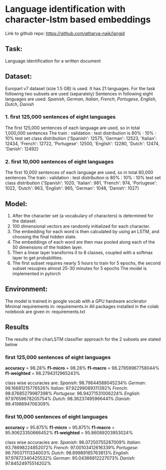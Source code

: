 # Language identification with character-lstm based embeddings

Link to github repo: https://github.com/atharva-naik/langid

## Task:

Language identification for a written document

## Dataset:

Europarl v7 dataset (size 1.5 GB) is used. It has 21 languages.
For the task following two subsets are used (separately)
Sentences in following eight languages are used: _Spanish_, _German_, _Italian_, _French_, _Portugese_, _English_, _Dutch_, _Danish_

### 1. **first 125,000 sentences of eight languages**

The first 125,000 sentences of each language are used, so in total 1,000,000 sentences
The train : validation : test distribution is 80% : 10% : 10%
test set class distribution {'Spanish': 12575, 'German': 12523, 'Italian': 12434, 'French': 12722, 'Portugese': 12500, 'English': 12280, 'Dutch': 12474, 'Danish': 12492}

### 2. **first 10,000 sentences of eight languages**

The first 10,000 sentences of each language are used, so in total 80,000 sentences
The train : validation : test distribution is 80% : 10% : 10%
test set class distribution {'Spanish': 1020, 'Italian': 981, 'French': 974, 'Portugese': 1022, 'Dutch': 963, 'English': 965, 'German': 1048, 'Danish': 1027}

## Model:

1. After the character set (a vocabulary of characters) is determined for the dataset.
2. 100 dimensional vectors are randomly initialized for each character.
3. The embedding for each word is then calculated by using an LSTM, and choosing the final hidden state.
4. The embeddings of each word are then max pooled along each of the 50 dimensions of the hidden layer.
5. Then a linear layer transforms it to 8 classes, coupled with a softmax layer to get probabilities.
6. The first subset requires nearly 5 hours to train for 5 epochs, the second subset resuqires almost 25-30 minutes for 5 epochs
   The model is implemented in pytorch

## Environment:

The model is trained in google vocab with a GPU hardware acclerator
Minimal requirements in: requirements.in
All packages installed in the colab notebook are given in: requirements.txt

## Results

The results of the charLSTM classifier approach for the 2 subsets are stated below

### first 125,000 sentences of eight languages

**accuracy** = 98.28%
**f1-micro** = 98.28%
**f1-macro** = 98.27959967758044%
**f1-weighted** = 98.2794312965243%

class wise accuracies are:
_Spanish_: 98.79644588045234%
_German_: 98.16681215776526%
_Italian_: 97.92299089311392%
_French_: 98.67685279987398%
_Portugese_: 96.94271531006224%
_English_: 97.97659678205754%
_Dutch_: 98.36237495966441%
_Danish_: 99.4198694706309%

### first 10,000 sentences of eight languages

**accuracy** = 95.875%
**f1-micro** = 95.875%
**f1-macro** = 95.90623350666452%
**f1-weighted** = 95.86089203953024%

class wise accuracies are:
_Spanish_: 96.07250755287009%
_Italian_: 93.78698224852072%
_French_: 97.00103412616339%
_Portugese_: 96.79037111334003%
_Dutch_: 98.69989165763813%
_English_: 97.97872340425532%
_German_: 90.04366812227073%
_Danish_: 97.84524975514202%

